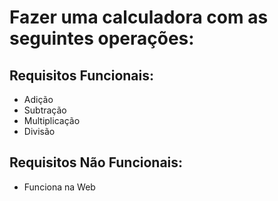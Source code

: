 # Fazer uma calculadora com as seguintes operações:

## Requisitos Funcionais:

- Adição
- Subtração
- Multiplicação
- Divisão






## Requisitos Não Funcionais:
- Funciona na Web